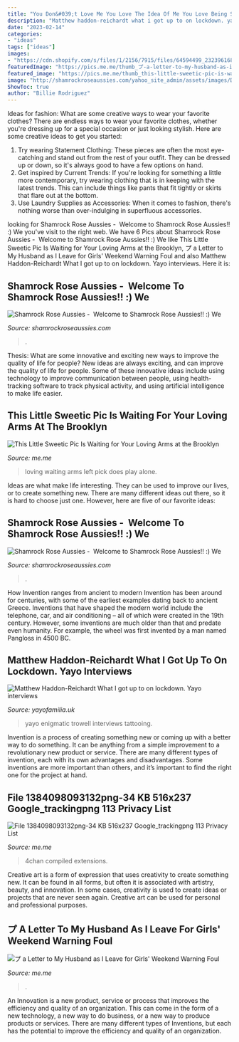 ```yaml
---
title: "You Don&#039;t Love Me You Love The Idea Of Me You Love Being Seen With Me - Shamrock Rose Aussies"
description: "Matthew haddon-reichardt what i got up to on lockdown. yayo interviews"
date: "2023-02-14"
categories:
- "ideas"
tags: ["ideas"]
images:
- "https://cdn.shopify.com/s/files/1/2156/7915/files/64594499_2323961681257269_2968084239922233344_n_large.jpg?v=1594291359"
featuredImage: "https://pics.me.me/thumb_プ-a-letter-to-my-husband-as-i-leave-for-3795899.png"
featured_image: "https://pics.me.me/thumb_this-little-sweetic-pic-is-waiting-for-your-loving-arms-48330440.png"
image: "http://shamrockroseaussies.com/yahoo_site_admin/assets/images/DSC_0062.10912418_std.jpg"
ShowToc: true
author: "Billie Rodriguez"
---
```



Ideas for fashion: What are some creative ways to wear your favorite clothes?
There are endless ways to wear your favorite clothes, whether you're dressing up for a special occasion or just looking stylish. Here are some creative ideas to get you started: 
1. Try wearing Statement Clothing: These pieces are often the most eye-catching and stand out from the rest of your outfit. They can be dressed up or down, so it's always good to have a few options on hand. 
2. Get inspired by Current Trends: If you're looking for something a little more contemporary, try wearing clothing that is in keeping with the latest trends. This can include things like pants that fit tightly or skirts that flare out at the bottom. 
3. Use Laundry Supplies as Accessories: When it comes to fashion, there's nothing worse than over-indulging in superfluous accessories.

	

		
looking for Shamrock Rose Aussies - ﻿﻿﻿ Welcome to Shamrock Rose Aussies!! :) We you've visit to the right web. We have 6 Pics about Shamrock Rose Aussies - ﻿﻿﻿ Welcome to Shamrock Rose Aussies!! :) We like This Little Sweetic Pic Is Waiting for Your Loving Arms at the Brooklyn, プ a Letter to My Husband as I Leave for Girls&#039; Weekend Warning Foul and also Matthew Haddon-Reichardt What I got up to on lockdown. Yayo interviews. Here it is:
		
    
## Shamrock Rose Aussies - ﻿﻿﻿ Welcome To Shamrock Rose Aussies!! :) We

<img loading=lazy src="http://shamrockroseaussies.com/yahoo_site_admin/assets/images/DSC_0131.262172613_std.JPG" onerror="this.onerror=null;this.src='https://tse2.mm.bing.net/th?id=OIP.FA26ASpfj6MQy1hfWiuc9wHaE-&amp;pid=15.1';" alt="Shamrock Rose Aussies - ﻿﻿﻿ Welcome to Shamrock Rose Aussies!! :) We">

_Source: shamrockroseaussies.com_

>. 

	

Thesis: What are some innovative and exciting new ways to improve the quality of life for people?
New ideas are always exciting, and can improve the quality of life for people. Some of these innovative ideas include using technology to improve communication between people, using health-tracking software to track physical activity, and using artificial intelligence to make life easier.

    
## This Little Sweetic Pic Is Waiting For Your Loving Arms At The Brooklyn

<img loading=lazy src="https://pics.me.me/thumb_this-little-sweetic-pic-is-waiting-for-your-loving-arms-48330440.png" onerror="this.onerror=null;this.src='https://tse2.mm.bing.net/th?id=OIP.Ofl_r-DASWfU89QB_YfL3gAAAA&amp;pid=15.1';" alt="This Little Sweetic Pic Is Waiting for Your Loving Arms at the Brooklyn">

_Source: me.me_

>loving waiting arms left pick does play alone. 

	

Ideas are what make life interesting. They can be used to improve our lives, or to create something new. There are many different ideas out there, so it is hard to choose just one. However, here are five of our favorite ideas: 

    
## Shamrock Rose Aussies - ﻿﻿﻿ Welcome To Shamrock Rose Aussies!! :) We

<img loading=lazy src="http://shamrockroseaussies.com/yahoo_site_admin/assets/images/DSC_0062.10912418_std.jpg" onerror="this.onerror=null;this.src='https://tse2.mm.bing.net/th?id=OIP.Zp8dUKQgYgtzl04TU3L9ygHaF3&amp;pid=15.1';" alt="Shamrock Rose Aussies - ﻿﻿﻿ Welcome to Shamrock Rose Aussies!! :) We">

_Source: shamrockroseaussies.com_

>. 

	

How Invention ranges from ancient to modern
Invention has been around for centuries, with some of the earliest examples dating back to ancient Greece. Inventions that have shaped the modern world include the telephone, car, and air conditioning – all of which were created in the 19th century. However, some inventions are much older than that and predate even humanity. For example, the wheel was first invented by a man named Pangloss in 4500 BC.

    
## Matthew Haddon-Reichardt What I Got Up To On Lockdown. Yayo Interviews

<img loading=lazy src="https://cdn.shopify.com/s/files/1/2156/7915/files/64594499_2323961681257269_2968084239922233344_n_large.jpg?v=1594291359" onerror="this.onerror=null;this.src='https://tse4.mm.bing.net/th?id=OIP.EE-oMMC1OzahwyhLw1R_sAAAAA&amp;pid=15.1';" alt="Matthew Haddon-Reichardt What I got up to on lockdown. Yayo interviews">

_Source: yayofamilia.uk_

>yayo enigmatic trowell interviews tattooing. 

	

Invention is a process of creating something new or coming up with a better way to do something. It can be anything from a simple improvement to a revolutionary new product or service. There are many different types of invention, each with its own advantages and disadvantages. Some inventions are more important than others, and it’s important to find the right one for the project at hand.

    
## File 1384098093132png-34 KB 516x237 Google_trackingpng 113 Privacy List

<img loading=lazy src="https://pics.me.me/thumb_file-1384098093132-png-34-kb-516x237-google-tracking-png-1-13-privacy-list-lea69jxili-d9-11-10-13-sun-09-41-utc-6-51612136.png" onerror="this.onerror=null;this.src='https://tse1.mm.bing.net/th?id=OIP.xCJ_4xJlD5ExacuggSv0JQAAAA&amp;pid=15.1';" alt="File 1384098093132png-34 KB 516x237 Google_trackingpng 113 Privacy List">

_Source: me.me_

>4chan compiled extensions. 

	

Creative art is a form of expression that uses creativity to create something new. It can be found in all forms, but often it is associated with artistry, beauty, and innovation. In some cases, creativity is used to create ideas or projects that are never seen again. Creative art can be used for personal and professional purposes.

    
## プ A Letter To My Husband As I Leave For Girls&#039; Weekend Warning Foul

<img loading=lazy src="https://pics.me.me/thumb_プ-a-letter-to-my-husband-as-i-leave-for-3795899.png" onerror="this.onerror=null;this.src='https://tse1.mm.bing.net/th?id=OIP.ur0G1nU5eBw36wXtJ_U5zgAAAA&amp;pid=15.1';" alt="プ a Letter to My Husband as I Leave for Girls&#039; Weekend Warning Foul">

_Source: me.me_

>. 

	

An Innovation is a new product, service or process that improves the efficiency and quality of an organization. This can come in the form of a new technology, a new way to do business, or a new way to produce products or services. There are many different types of Inventions, but each has the potential to improve the efficiency and quality of an organization.

